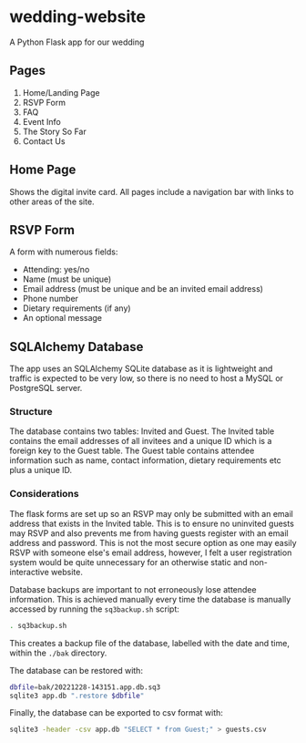 # wedding-website
A Python Flask app for our wedding

## Pages
1. Home/Landing Page
2. RSVP Form
3. FAQ
4. Event Info
5. The Story So Far
6. Contact Us

## Home Page
Shows the digital invite card. All pages include a navigation bar with links to other areas of the site.

## RSVP Form
A form with numerous fields:
* Attending: yes/no
* Name (must be unique)
* Email address (must be unique and be an invited email address)
* Phone number
* Dietary requirements (if any)
* An optional message

## SQLAlchemy Database
The app uses an SQLAlchemy SQLite database as it is lightweight and traffic is expected to be very low, so there is no need to host a MySQL or PostgreSQL server.

### Structure
The database contains two tables: Invited and Guest. The Invited table contains the email addresses of all invitees and a unique ID which is a foreign key to the Guest table. The Guest table contains attendee information such as name, contact information, dietary requirements etc plus a unique ID. 

### Considerations
The flask forms are set up so an RSVP may only be submitted with an email address that exists in the Invited table. This is to ensure no uninvited guests may RSVP and also prevents me from having guests register with an email address and password. This is not the most secure option as one may easily RSVP with someone else's email address, however, I felt a user registration system would be quite unnecessary for an otherwise static and non-interactive website.

Database backups are important to not erroneously lose attendee information. This is achieved manually every time the database is manually accessed by running the `sq3backup.sh` script: 
```bash
. sq3backup.sh
``` 
This creates a backup file of the database, labelled with the date and time, within the `./bak` directory.

The database can be restored with:
 ```bash
 dbfile=bak/20221228-143151.app.db.sq3
 sqlite3 app.db ".restore $dbfile"
 ```

 Finally, the database can be exported to csv format with:
 ```bash
 sqlite3 -header -csv app.db "SELECT * from Guest;" > guests.csv
 ```
